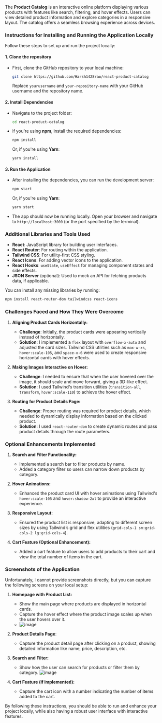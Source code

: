 The **Product Catalog** is an interactive online platform displaying various products with features like search, filtering, and hover effects. Users can view detailed product information and explore categories in a responsive layout. The catalog offers a seamless browsing experience across devices.

### Instructions for Installing and Running the Application Locally

Follow these steps to set up and run the project locally:

#### **1. Clone the repository**
- First, clone the GitHub repository to your local machine:
  ```bash
  git clone https://github.com/Harsh1428rao/react-product-catalog
  ```
  Replace `yourusername` and `your-repository-name` with your GitHub username and the repository name.

#### **2. Install Dependencies**
- Navigate to the project folder:
  ```bash
  cd react-product-catalog
  ```

- If you're using **npm**, install the required dependencies:
  ```bash
  npm install
  ```

  Or, if you're using **Yarn**:
  ```bash
  yarn install
  ```

#### **3. Run the Application**
- After installing the dependencies, you can run the development server:
  ```bash
  npm start
  ```

  Or, if you're using **Yarn**:
  ```bash
  yarn start
  ```

- The app should now be running locally. Open your browser and navigate to `http://localhost:3000` (or the port specified by the terminal).

### Additional Libraries and Tools Used

- **React**: JavaScript library for building user interfaces.
- **React Router**: For routing within the application.
- **Tailwind CSS**: For utility-first CSS styling.
- **React Icons**: For adding vector icons to the application.
- **React Hooks**: `useState`, `useEffect` for managing component states and side effects.
- **JSON Server** (optional): Used to mock an API for fetching products data, if applicable.

You can install any missing libraries by running:
```bash
npm install react-router-dom tailwindcss react-icons
```

### Challenges Faced and How They Were Overcome

1. **Aligning Product Cards Horizontally:**
   - **Challenge**: Initially, the product cards were appearing vertically instead of horizontally.
   - **Solution**: I implemented a `flex` layout with `overflow-x-auto` and adjusted the card sizes. Tailwind CSS utilities such as `max-w-xs`, `hover:scale-105`, and `space-x-6` were used to create responsive horizontal cards with hover effects.

2. **Making Images Interactive on Hover:**
   - **Challenge**: I needed to ensure that when the user hovered over the image, it should scale and move forward, giving a 3D-like effect.
   - **Solution**: I used Tailwind's transition utilities (`transition-all`, `transform`, `hover:scale-110`) to achieve the hover effect.

3. **Routing for Product Details Page:**
   - **Challenge**: Proper routing was required for product details, which needed to dynamically display information based on the clicked product.
   - **Solution**: I used `react-router-dom` to create dynamic routes and pass product details through the route parameters.

### Optional Enhancements Implemented

1. **Search and Filter Functionality:**
   - Implemented a search bar to filter products by name.
   - Added a category filter so users can narrow down products by category.

2. **Hover Animations:**
   - Enhanced the product card UI with hover animations using Tailwind's `hover:scale-105` and `hover:shadow-2xl` to provide an interactive experience.

3. **Responsive Layout:**
   - Ensured the product list is responsive, adapting to different screen sizes by using Tailwind’s grid and flex utilities (`grid-cols-1 sm:grid-cols-2 lg:grid-cols-4`).

4. **Cart Feature (Optional Enhancement):**
   - Added a cart feature to allow users to add products to their cart and view the total number of items in the cart.

### Screenshots of the Application

Unfortunately, I cannot provide screenshots directly, but you can capture the following screens on your local setup:

1. **Homepage with Product List:**
   - Show the main page where products are displayed in horizontal cards.
   - Capture the hover effect where the product image scales up when the user hovers over it.
   - ![image](https://github.com/user-attachments/assets/be9d98fc-e16a-4232-8e6a-d1fb9f61c405)


2. **Product Details Page:**
   - Capture the product detail page after clicking on a product, showing detailed information like name, price, description, etc.

3. **Search and Filter:**
   - Show how the user can search for products or filter them by category.
![image](https://github.com/user-attachments/assets/0c86e117-8c8d-4fe6-a22a-53e4b059a19d)

4. **Cart Feature (if implemented):**
   - Capture the cart icon with a number indicating the number of items added to the cart.

By following these instructions, you should be able to run and enhance your project locally, while also having a robust user interface with interactive features.

